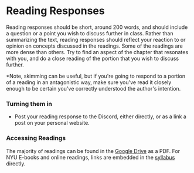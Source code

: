 # Reading Responses 

Reading responses should be short, around 200 words, and should include a question or a point you wish to discuss further in class. Rather than summarizing the text, reading responses should reflect your reaction to or opinion on concepts discussed in the readings. Some of the readings are more dense than others. Try to find an aspect of the chapter that resonates with you, and do a close reading of the portion that you wish to discuss further. 

*Note, skimming can be useful, but if you're going to respond to a portion of a reading in an antagonistic way, make sure you've read it closely enough to be certain you've correctly understood the author's intention.   

### Turning them in

* Post your reading response to the Discord, either directly, or as a link a post on your personal website. 

### Accessing Readings

The majority of readings can be found in the [Google Drive](https://drive.google.com/drive/folders/14oJ3xoV8M_B0va-6MnMIWIsuPKn9a4g0?usp=sharing) as a PDF. For NYU E-books and online readings, links are embedded in the [syllabus](Important_Links.md) directly.

